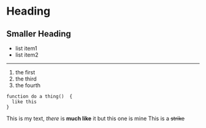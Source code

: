 # Heading
## Smaller Heading
- list item1
- list item2
----
1. the first
2. the third
3. the fourth

```
function do a thing()  {
  like this
}
```

This is my text, *there* is **much like** it but this one is mine
This is a ~~strike~~
